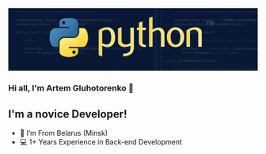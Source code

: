 <img src="https://github.com/Dabygi/Dabygi/blob/main/python.jpeg">

### Hi all, I'm Artem Gluhotorenko 👋

## I'm a novice Developer!

- 📍 I’m From Belarus (Minsk)
- 💻 1+ Years Experience in Back-end Development
